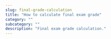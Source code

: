 ```yaml
---
slug: final-grade-calculation
title: "How to calculate final exam grade"
category: ""
subcategory: ""
description: "Final exam grade calculation."
---
```


